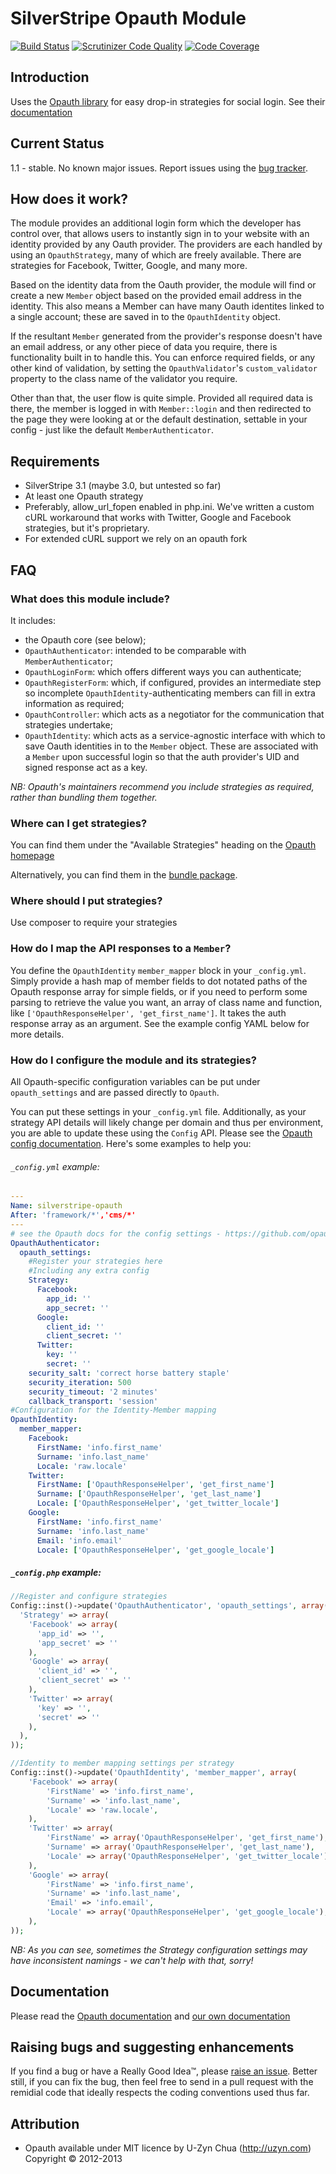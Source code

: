 # SilverStripe Opauth Module

[![Build Status](https://secure.travis-ci.org/BetterBrief/silverstripe-opauth.png?branch=1.1)](http://travis-ci.org/BetterBrief/silverstripe-opauth)
[![Scrutinizer Code Quality](https://scrutinizer-ci.com/g/BetterBrief/silverstripe-opauth/badges/quality-score.png?s=257116d0420a86115addee48affc91a8abb41939)](https://scrutinizer-ci.com/g/BetterBrief/silverstripe-opauth/)
[![Code Coverage](https://scrutinizer-ci.com/g/BetterBrief/silverstripe-opauth/badges/coverage.png?s=3ca06d73fa9aeb2dc7513c4ca6f6cf703a684911)](https://scrutinizer-ci.com/g/BetterBrief/silverstripe-opauth/)

## Introduction
Uses the [Opauth library](http://opauth.org) for easy drop-in strategies for social login. See their [documentation](https://github.com/opauth/opauth/wiki/)

## Current Status

1.1 - stable. No known major issues. Report issues using the [bug tracker](https://github.com/BetterBrief/silverstripe-opauth/issues).

## How does it work?
The module provides an additional login form which the developer has control over, that allows users to instantly sign in to your website with an identity provided by any Oauth provider. The providers are each handled by using an `OpauthStrategy`, many of which are freely available. There are strategies for Facebook, Twitter, Google, and many more.

Based on the identity data from the Oauth provider, the module will find or create a new `Member` object based on the provided email address in the identity. This also means a Member can have many Oauth identites linked to a single account; these are saved in to the `OpauthIdentity` object.

If the resultant `Member` generated from the provider's response doesn't have an email address, or any other piece of data you require, there is functionality built in to handle this. You can enforce required fields, or any other kind of validation, by setting the `OpauthValidator`'s `custom_validator` property to the class name of the validator you require.

Other than that, the user flow is quite simple. Provided all required data is there, the member is logged in with `Member::login` and then redirected to the page they were looking at or the default destination, settable in your config - just like the default `MemberAuthenticator`.

## Requirements

 * SilverStripe 3.1 (maybe 3.0, but untested so far)
 * At least one Opauth strategy
 * Preferably, allow_url_fopen enabled in php.ini. We've written a custom cURL workaround that works with Twitter, Google and Facebook strategies, but it's proprietary.
 * For extended cURL support we rely on an opauth fork

## FAQ

### What does this module include?
It includes:
 * the Opauth core (see below);
 * `OpauthAuthenticator`: intended to be comparable with `MemberAuthenticator`;
 * `OpauthLoginForm`: which offers different ways you can authenticate;
 * `OpauthRegisterForm`: which, if configured, provides an intermediate step so incomplete `OpauthIdentity`-authenticating members can fill in extra information as required;
 * `OpauthController`: which acts as a negotiator for the communication that strategies undertake;
 * `OpauthIdentity`: which acts as a service-agnostic interface with which to save Oauth identities in to the `Member` object. These are associated with a `Member` upon successful login so that the auth provider's UID and signed response act as a key.

*NB: Opauth's maintainers recommend you include strategies as required, rather than bundling them together.*

### Where can I get strategies?
You can find them under the "Available Strategies" heading on the [Opauth homepage](http://opauth.org)

Alternatively, you can find them in the [bundle package](http://opauth.org/download.php).

### Where should I put strategies?
Use composer to require your strategies

### How do I map the API responses to a `Member`?
You define the `OpauthIdentity` `member_mapper` block in your `_config.yml`. Simply provide a hash map of member fields to dot notated paths of the Opauth response array for simple fields, or if you need to perform some parsing to retrieve the value you want, an array of class name and function, like `['OpauthResponseHelper', 'get_first_name']`. It takes the auth response array as an argument. See the example config YAML below for more details.

### How do I configure the module and its strategies?
All Opauth-specific configuration variables can be put under `opauth_settings` and are passed directly to `Opauth`.

You can put these settings in your `_config.yml` file. Additionally, as your strategy API details will likely change per domain and thus per environment, you are able to update these using the `Config` API. Please see the [Opauth config documentation](https://github.com/opauth/opauth/wiki/Opauth-configuration#configuration-array). Here's some examples to help you:

###### `_config.yml` example:
```yml
---
Name: silverstripe-opauth
After: 'framework/*','cms/*'
---
# see the Opauth docs for the config settings - https://github.com/opauth/opauth/wiki/Opauth-configuration#configuration-array
OpauthAuthenticator:
  opauth_settings:
    #Register your strategies here
    #Including any extra config
    Strategy:
      Facebook:
        app_id: ''
        app_secret: ''
      Google:
        client_id: ''
        client_secret: ''
      Twitter:
        key: ''
        secret: ''
    security_salt: 'correct horse battery staple'
    security_iteration: 500
    security_timeout: '2 minutes'
    callback_transport: 'session'
#Configuration for the Identity-Member mapping
OpauthIdentity:
  member_mapper:
    Facebook:
      FirstName: 'info.first_name'
      Surname: 'info.last_name'
      Locale: 'raw.locale'
    Twitter:
      FirstName: ['OpauthResponseHelper', 'get_first_name']
      Surname: ['OpauthResponseHelper', 'get_last_name']
      Locale: ['OpauthResponseHelper', 'get_twitter_locale']
    Google:
      FirstName: 'info.first_name'
      Surname: 'info.last_name'
      Email: 'info.email'
      Locale: ['OpauthResponseHelper', 'get_google_locale']
```

##### `_config.php` example:
```php
//Register and configure strategies
Config::inst()->update('OpauthAuthenticator', 'opauth_settings', array(
  'Strategy' => array(
    'Facebook' => array(
      'app_id' => '',
      'app_secret' => ''
    ),
    'Google' => array(
      'client_id' => '',
      'client_secret' => ''
    ),
    'Twitter' => array(
      'key' => '',
      'secret' => ''
    ),
  ),
));

//Identity to member mapping settings per strategy
Config::inst()->update('OpauthIdentity', 'member_mapper', array(
	'Facebook' => array(
		'FirstName' => 'info.first_name',
		'Surname' => 'info.last_name',
		'Locale' => 'raw.locale',
	),
	'Twitter' => array(
		'FirstName' => array('OpauthResponseHelper', 'get_first_name'),
		'Surname' => array('OpauthResponseHelper', 'get_last_name'),
		'Locale' => array('OpauthResponseHelper', 'get_twitter_locale'),
	),
	'Google' => array(
		'FirstName' => 'info.first_name',
		'Surname' => 'info.last_name',
		'Email' => 'info.email',
		'Locale' => array('OpauthResponseHelper', 'get_google_locale'),
	),
));
```

*NB: As you can see, sometimes the Strategy configuration settings may have inconsistent namings - we can't help with that, sorry!*

## Documentation
Please read the [Opauth documentation](https://github.com/opauth/opauth/wiki/) and [our own documentation](docs/en/)

## Raising bugs and suggesting enhancements
If you find a bug or have a Really Good Idea™, please [raise an issue](https://github.com/BetterBrief/silverstripe-opauth/issues). Better still, if you can fix the bug, then feel free to send in a pull request with the remidial code that ideally respects the coding conventions used thus far.

## Attribution
 * Opauth available under MIT licence by U-Zyn Chua (http://uzyn.com) Copyright © 2012-2013
